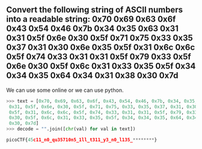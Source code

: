 ## Convert the following string of ASCII numbers into a readable string: 0x70 0x69 0x63 0x6f 0x43 0x54 0x46 0x7b 0x34 0x35 0x63 0x31 0x31 0x5f 0x6e 0x30 0x5f 0x71 0x75 0x33 0x35 0x37 0x31 0x30 0x6e 0x35 0x5f 0x31 0x6c 0x6c 0x5f 0x74 0x33 0x31 0x31 0x5f 0x79 0x33 0x5f 0x6e 0x30 0x5f 0x6c 0x31 0x33 0x35 0x5f 0x34 0x34 0x35 0x64 0x34 0x31 0x38 0x30 0x7d 

We can use some online or we can use python.

```python 
>>> text = [0x70, 0x69, 0x63, 0x6f, 0x43, 0x54, 0x46, 0x7b, 0x34, 0x35, 0x63, 0x3 
 0x31, 0x5f, 0x6e, 0x30, 0x5f, 0x71, 0x75, 0x33, 0x35, 0x37, 0x31, 0x30, 0x6e, 0x35, 
 0x5f, 0x31, 0x6c, 0x6c, 0x5f, 0x74, 0x33, 0x31, 0x31, 0x5f, 0x79, 0x33, 0x5f, 0x6e, 
 0x30, 0x5f, 0x6c, 0x31, 0x33, 0x35, 0x5f, 0x34, 0x34, 0x35, 0x64, 0x34, 0x31, 0x38, 
 0x30, 0x7d]
>>> decode = "".join([chr(val) for val in text])

picoCTF{45c11_n0_qu35710n5_1ll_t311_y3_n0_l135_********}

```
